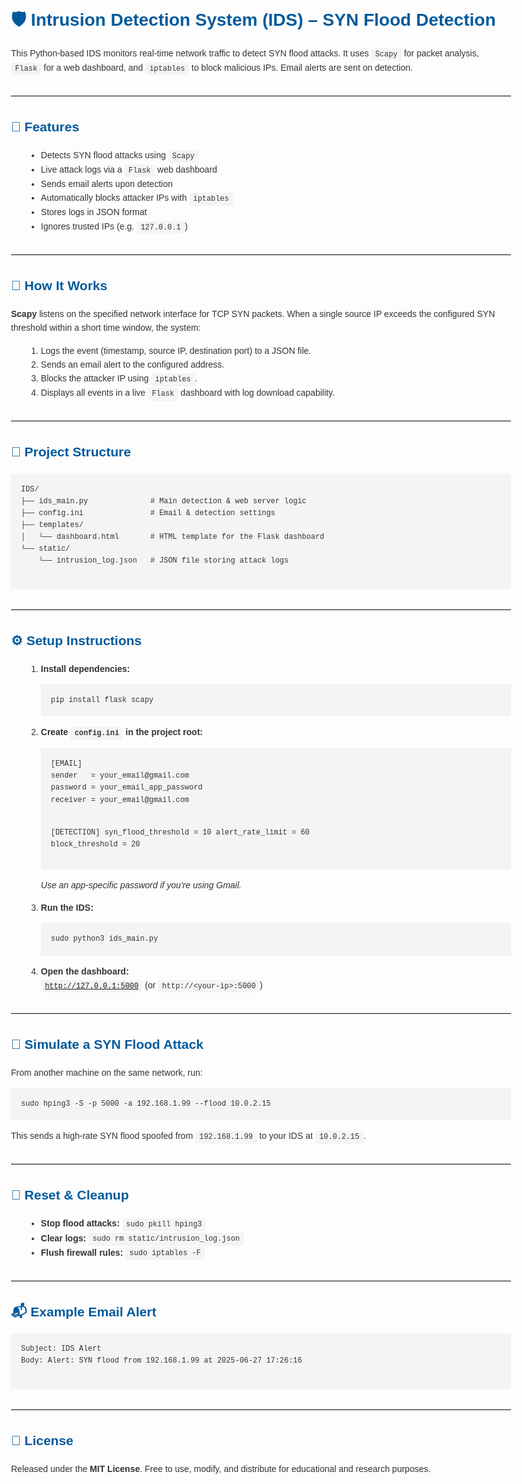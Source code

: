 <!DOCTYPE html>
<html lang="en">
<head>
  <meta charset="UTF-8">
  <title>Intrusion Detection System (IDS) – SYN Flood Detection</title>
  <style>
    body {
      font-family: Arial, sans-serif;
      line-height: 1.6;
      max-width: 800px;
      margin: 2rem auto;
      padding: 0 1rem;
      color: #333;
    }
    h1, h2 {
      color: #005a9c;
    }
    ul, ol {
      margin-left: 1.5rem;
    }
    pre {
      background: #f4f4f4;
      padding: 1rem;
      overflow-x: auto;
    }
    code {
      font-family: Consolas, "Courier New", monospace;
      background: #f4f4f4;
      padding: 0.2rem 0.4rem;
      border-radius: 3px;
    }
    hr {
      border: none;
      border-top: 1px solid #ddd;
      margin: 2rem 0;
    }
  </style>
</head>
<body>

  <h1>🛡️ Intrusion Detection System (IDS) – SYN Flood Detection</h1>
  <p>This Python-based IDS monitors real-time network traffic to detect SYN flood attacks. It uses <code>Scapy</code> for packet analysis, <code>Flask</code> for a web dashboard, and <code>iptables</code> to block malicious IPs. Email alerts are sent on detection.</p>

  <hr>

  <h2>🚀 Features</h2>
  <ul>
    <li>Detects SYN flood attacks using <code>Scapy</code></li>
    <li>Live attack logs via a <code>Flask</code> web dashboard</li>
    <li>Sends email alerts upon detection</li>
    <li>Automatically blocks attacker IPs with <code>iptables</code></li>
    <li>Stores logs in JSON format</li>
    <li>Ignores trusted IPs (e.g. <code>127.0.0.1</code>)</li>
  </ul>

  <hr>

  <h2>🧠 How It Works</h2>
  <p>
    <strong>Scapy</strong> listens on the specified network interface for TCP SYN packets. When a single source IP exceeds the configured SYN threshold within a short time window, the system:
  </p>
  <ol>
    <li>Logs the event (timestamp, source IP, destination port) to a JSON file.</li>
    <li>Sends an email alert to the configured address.</li>
    <li>Blocks the attacker IP using <code>iptables</code>.</li>
    <li>Displays all events in a live <code>Flask</code> dashboard with log download capability.</li>
  </ol>

  <hr>

  <h2>📁 Project Structure</h2>
  <pre><code>IDS/
├── ids_main.py              # Main detection & web server logic
├── config.ini               # Email & detection settings
├── templates/
│   └── dashboard.html       # HTML template for the Flask dashboard
└── static/
    └── intrusion_log.json   # JSON file storing attack logs
  </code></pre>

  <hr>

  <h2>⚙️ Setup Instructions</h2>
  
  <ol>
    <li>
      <strong>Install dependencies:</strong><br>
      <pre><code>pip install flask scapy</code></pre>
    </li>
    <li>
      <strong>Create <code>config.ini</code> in the project root:</strong><br>
      <pre><code>[EMAIL]
sender   = your_email@gmail.com
password = your_email_app_password
receiver = your_email@gmail.com

[DETECTION]
syn_flood_threshold = 10
alert_rate_limit    = 60
block_threshold     = 20
      </code></pre>
      <p><em>Use an app-specific password if you're using Gmail.</em></p>
    </li>
    <li>
      <strong>Run the IDS:</strong><br>
      <pre><code>sudo python3 ids_main.py</code></pre>
    </li>
    <li>
      <strong>Open the dashboard:</strong><br>
      <code>http://127.0.0.1:5000</code> (or <code>http://&lt;your-ip&gt;:5000</code>)
    </li>
  </ol>

  <hr>

  <h2>🧪 Simulate a SYN Flood Attack</h2>
  <p>From another machine on the same network, run:</p>
  <pre><code>sudo hping3 -S -p 5000 -a 192.168.1.99 --flood 10.0.2.15</code></pre>
  <p>This sends a high-rate SYN flood spoofed from <code>192.168.1.99</code> to your IDS at <code>10.0.2.15</code>.</p>

  <hr>

  <h2>🧹 Reset & Cleanup</h2>
  <ul>
    <li><strong>Stop flood attacks:</strong> <code>sudo pkill hping3</code></li>
    <li><strong>Clear logs:</strong> <code>sudo rm static/intrusion_log.json</code></li>
    <li><strong>Flush firewall rules:</strong> <code>sudo iptables -F</code></li>
  </ul>

  <hr>

  <h2>📬 Example Email Alert</h2>
  <pre><code>Subject: IDS Alert
Body: Alert: SYN flood from 192.168.1.99 at 2025-06-27 17:26:16
  </code></pre>

  <hr>

  <h2>📄 License</h2>
  <p>Released under the <strong>MIT License</strong>. Free to use, modify, and distribute for educational and research purposes.</p>

</body>
</html>
